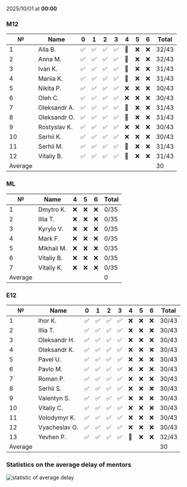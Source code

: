 2025/10/01 at **00:00**
### M12
|№|Name|0|1|2|3|4|5|6|Total|
|-----|-----|-----|-----|-----|-----|-----|-----|-----|-----|
|1|Alla B.|✅|✅|✅|✅|🔄|❌|❌|32/43|
|2|Anna M.|✅|✅|✅|✅|🔄|❌|❌|32/43|
|3|Ivan K.|✅|✅|✅|✅|🔄|❌|❌|31/43|
|4|Mariia K.|✅|✅|✅|✅|🔄|❌|❌|31/43|
|5|Nikita P.|✅|✅|✅|✅|❌|❌|❌|30/43|
|6|Oleh C.|✅|✅|✅|✅|❌|❌|❌|30/43|
|7|Oleksandr A.|✅|✅|✅|✅|🔄|❌|❌|31/43|
|8|Oleksandr O.|✅|✅|✅|✅|🔄|❌|❌|31/43|
|9|Rostyslav K.|✅|✅|✅|✅|❌|❌|❌|30/43|
|10|Serhii K.|✅|✅|✅|✅|❌|❌|❌|30/43|
|11|Serhii M.|✅|✅|✅|✅|🔄|❌|❌|31/43|
|12|Vitaliy B.|✅|✅|✅|✅|🔄|❌|❌|31/43|
|Average|||||||||30|
### ML
|№|Name|4|5|6|Total|
|-----|-----|-----|-----|-----|-----|
|1|Dmytro K.|❌|❌|❌|0/35|
|2|Illia T.|❌|❌|❌|0/35|
|3|Kyrylo V.|❌|❌|❌|0/35|
|4|Mark F.|❌|❌|❌|0/35|
|5|Mikhail M.|❌|❌|❌|0/35|
|6|Vitaliy B.|❌|❌|❌|0/35|
|7|Vitaliy K.|❌|❌|❌|0/35|
|Average|||||0|
### E12
|№|Name|0|1|2|3|4|5|6|Total|
|-----|-----|-----|-----|-----|-----|-----|-----|-----|-----|
|1|Ihor K.|✅|✅|✅|✅|❌|❌|❌|30/43|
|2|Illia T.|✅|✅|✅|✅|❌|❌|❌|30/43|
|3|Oleksandr H.|✅|✅|✅|✅|❌|❌|❌|30/43|
|4|Oleksandr K.|✅|✅|✅|✅|❌|❌|❌|30/43|
|5|Pavel U.|✅|✅|✅|✅|❌|❌|❌|30/43|
|6|Pavlo M.|✅|✅|✅|✅|❌|❌|❌|30/43|
|7|Roman P.|✅|✅|✅|✅|❌|❌|❌|30/43|
|8|Serhii S.|✅|✅|✅|✅|❌|❌|❌|30/43|
|9|Valentyn S.|✅|✅|✅|✅|❌|❌|❌|30/43|
|10|Vitaliy C.|✅|✅|✅|✅|❌|❌|❌|30/43|
|11|Volodymyr K.|✅|✅|✅|✅|❌|❌|❌|30/43|
|12|Vyacheslav O.|✅|✅|✅|✅|❌|❌|❌|30/43|
|13|Yevhen P.|✅|✅|✅|✅|🔄|❌|❌|32/43|
|Average|||||||||30|

### Statistics on the average delay of mentors
![statistic of average delay](https://docs.google.com/spreadsheets/d/e/2PACX-1vTRGxaJWiz7gJtvcjwtHPyyd5ju-BPGGEvp5XTIwGS92XWrY8xHYajrexYFqIVDSJIX7LGb8XaB6X3S/pubchart?oid=1439917493&format=image)
